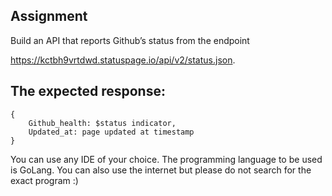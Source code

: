 ## Assignment
Build an API that reports Github’s status from the endpoint

https://kctbh9vrtdwd.statuspage.io/api/v2/status.json.

## The expected response:
    {
        Github_health: $status indicator,
        Updated_at: page updated at timestamp
    }

You can use any IDE of your choice.
The programming language to be used is GoLang.
You can also use the internet but please do not search for the exact program :)
